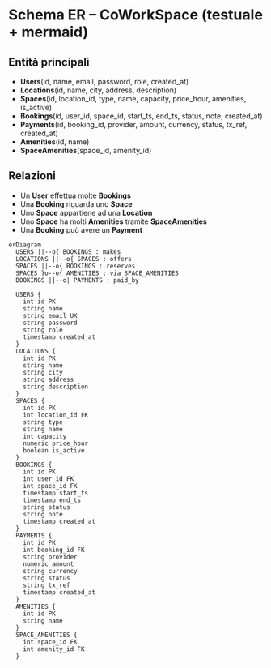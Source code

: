 # Schema ER – CoWorkSpace (testuale + mermaid)

## Entità principali
- **Users**(id, name, email, password, role, created_at)
- **Locations**(id, name, city, address, description)
- **Spaces**(id, location_id, type, name, capacity, price_hour, amenities, is_active)
- **Bookings**(id, user_id, space_id, start_ts, end_ts, status, note, created_at)
- **Payments**(id, booking_id, provider, amount, currency, status, tx_ref, created_at)
- **Amenities**(id, name)
- **SpaceAmenities**(space_id, amenity_id)

## Relazioni
- Un **User** effettua molte **Bookings**
- Una **Booking** riguarda uno **Space**
- Uno **Space** appartiene ad una **Location**
- Uno **Space** ha molti **Amenities** tramite **SpaceAmenities**
- Una **Booking** può avere un **Payment**

```mermaid
erDiagram
  USERS ||--o{ BOOKINGS : makes
  LOCATIONS ||--o{ SPACES : offers
  SPACES ||--o{ BOOKINGS : reserves
  SPACES }o--o{ AMENITIES : via SPACE_AMENITIES
  BOOKINGS ||--o| PAYMENTS : paid_by

  USERS {
    int id PK
    string name
    string email UK
    string password
    string role
    timestamp created_at
  }
  LOCATIONS {
    int id PK
    string name
    string city
    string address
    string description
  }
  SPACES {
    int id PK
    int location_id FK
    string type
    string name
    int capacity
    numeric price_hour
    boolean is_active
  }
  BOOKINGS {
    int id PK
    int user_id FK
    int space_id FK
    timestamp start_ts
    timestamp end_ts
    string status
    string note
    timestamp created_at
  }
  PAYMENTS {
    int id PK
    int booking_id FK
    string provider
    numeric amount
    string currency
    string status
    string tx_ref
    timestamp created_at
  }
  AMENITIES {
    int id PK
    string name
  }
  SPACE_AMENITIES {
    int space_id FK
    int amenity_id FK
  }
```
